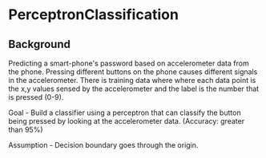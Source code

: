 # PerceptronClassification

## Background
Predicting a smart-phone's password based on accelerometer data from the phone. 
Pressing different buttons on the phone causes different signals in the accelerometer. 
There is training data where where each data point is the x,y values sensed by the accelerometer and the label is the number that is pressed (0-9).

Goal - Build a classifier using a perceptron that can classify the button being pressed by looking at the accelerometer data. (Accuracy: greater than 95%)

Assumption - Decision boundary goes through the origin. 
